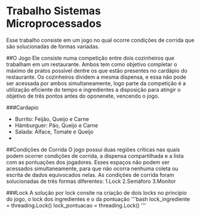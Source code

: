 # Trabalho Sistemas Microprocessados
Esse trabalho consiste em um jogo no qual ocorre condições de corrida que são solucionadas de formas variadas.

##O Jogo
Ele consiste numa competição entre dois cozinheiros que trabalham em um restaurante. Ambos tem como objetivo completar o máximo de pratos possível dentre os que estão presentes no cardápio do restaurante. Os cozinheiros dividem a mesma dispensa, e essa não pode ser acessada por ambos simultaneamente, logo parte da competição é a utilização eficiente do tempo e ingredientes a disposição para atingir o objetivo de três pontos antes do oponenete, vencendo o jogo.

###Cardapio
- Burrito: Feijão, Queijo e Carne
- Hámburguer: Pão, Queijo e Carne
- Salada: Alface, Tomate e Queijo
- 
##Condições de Corrida
O jogo possui duas regiões críticas nas quais podem ocorrer condições de corrida, a dispensa compartilhada e a lista com as pontuações dos jogadores. Esses espaços não podem ser acessados simultaneamente, para que não ocorra nenhuma coleta ou escrita de dados equivocados nelas. As condições de corrida foram solucionadas de três formas diferentes: 
1.Lock
2.Semáforo
3.Monitor
  
###Lock
A solução por lock consite na criação de dois locks no princípio do jogo, o lock dos ingredientes e o da pontuação
'''bash
lock_ingrediente = threading.Lock()
lock_pontuacao = threading.Lock()
'''
